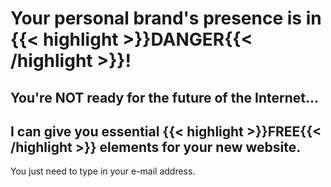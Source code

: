 # **Your personal brand**'s presence is in **{{< highlight >}}DANGER{{< /highlight >}}**!
## You're NOT ready for the future of the Internet...
## I can give you essential {{< highlight >}}FREE{{< /highlight >}} elements for your new website.
You just need to type in your e-mail address.
